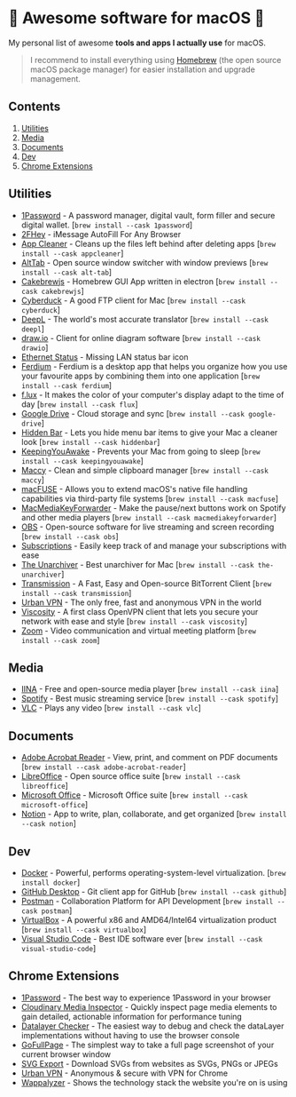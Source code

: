 # 🚀 Awesome software for macOS  

My personal list of awesome **tools and apps I actually use** for macOS.

> I recommend to install everything using [Homebrew](https://docs.brew.sh/Installation) (the open source macOS  package manager) for easier installation and upgrade management.

## Contents

1. [Utilities](#utilities)
2. [Media](#media)
3. [Documents](#documents)
4. [Dev](#dev)
5. [Chrome Extensions](#chrome-extensions)

## Utilities
- [1Password](https://1password.com/) - A password manager, digital vault, form filler and secure digital wallet. [`brew install --cask 1password`]
- [2FHey](https://2fhey.com/) - iMessage AutoFill For Any Browser
- [App Cleaner](https://freemacsoft.net/appcleaner/) - Cleans up the files left behind after deleting apps [`brew install --cask appcleaner`]
- [AltTab](https://alt-tab-macos.netlify.app/) - Open source window switcher with window previews [`brew install --cask alt-tab`]
- [Cakebrewjs](https://github.com/shemeshg/cakebrewjs) - Homebrew GUI App written in electron [`brew install --cask cakebrewjs`]
- [Cyberduck](https://cyberduck.io/) - A good FTP client for Mac [`brew install --cask cyberduck`]
- [DeepL](https://www.deepl.com/) - The world's most accurate translator [`brew install --cask deepl`]
- [draw.io](https://www.drawio.com/) - Client for online diagram software [`brew install --cask drawio`]
- [Ethernet Status](https://ethernetstatus.com/) - Missing LAN status bar icon
- [Ferdium](https://ferdium.org/) - Ferdium is a desktop app that helps you organize how you use your favourite apps by combining them into one application [`brew install --cask ferdium`]
- [f.lux](https://justgetflux.com/) - It makes the color of your computer's display adapt to the time of day [`brew install --cask flux`]
- [Google Drive](https://www.google.com/drive/) - Cloud storage and sync [`brew install --cask google-drive`]
- [Hidden Bar](https://github.com/dwarvesf/hidden) -  Lets you hide menu bar items to give your Mac a cleaner look [`brew install --cask hiddenbar`]
- [KeepingYouAwake](https://keepingyouawake.app/) - Prevents your Mac from going to sleep [`brew install --cask keepingyouawake`]
- [Maccy](https://github.com/p0deje/Maccy) - Clean and simple clipboard manager [`brew install --cask maccy`]
- [macFUSE](https://osxfuse.github.io/) - Allows you to extend macOS's native file handling capabilities via third-party file systems [`brew install --cask macfuse`]
- [MacMediaKeyForwarder](https://github.com/quentinlesceller/macmediakeyforwarder) - Make the pause/next buttons work on Spotify and other media players [`brew install --cask macmediakeyforwarder`]
- [OBS](https://obsproject.com/) - Open-source software for live streaming and screen recording [`brew install --cask obs`]
- [Subscriptions](https://apps.apple.com/app/subscriptions-track-expenses/id1577082754) - Easily keep track of and manage your subscriptions with ease
- [The Unarchiver](https://theunarchiver.com/) - Best unarchiver for Mac [`brew install --cask the-unarchiver`]
- [Transmission](https://transmissionbt.com/) - A Fast, Easy and Open-source BitTorrent Client [`brew install --cask transmission`]
- [Urban VPN](https://www.urban-vpn.com/) - The only free, fast and anonymous VPN in the world
- [Viscosity](https://www.sparklabs.com/viscosity/) - A first class OpenVPN client that lets you secure your network with ease and style [`brew install --cask viscosity`]
- [Zoom](https://www.zoom.us/) - Video communication and virtual meeting platform [`brew install --cask zoom`]

## Media

- [IINA](https://iina.io/) - Free and open-source media player [`brew install --cask iina`]
- [Spotify](https://www.spotify.com/) - Best music streaming service [`brew install --cask spotify`]
- [VLC](https://www.videolan.org/) - Plays any video [`brew install --cask vlc`]

## Documents

- [Adobe Acrobat Reader](https://get.adobe.com/reader/) - View, print, and comment on PDF documents [`brew install --cask adobe-acrobat-reader`]
- [LibreOffice](https://www.libreoffice.org/) - Open source office suite [`brew install --cask libreoffice`]
- [Microsoft Office](https://products.office.com/mac/microsoft-office-for-mac/) - Microsoft Office suite [`brew install --cask microsoft-office`]
- [Notion](https://www.notion.so/) - App to write, plan, collaborate, and get organized [`brew install --cask notion`]  


## Dev

- [Docker](https://www.docker.com/) - Powerful, performs operating-system-level virtualization. [`brew install docker`]
- [GitHub Desktop](https://desktop.github.com/) - Git client app for GitHub [`brew install --cask github`]
- [Postman](https://www.postman.com/) - Collaboration Platform for API Development [`brew install --cask postman`]
- [VirtualBox](https://www.virtualbox.org/) - A powerful x86 and AMD64/Intel64 virtualization product [`brew install --cask virtualbox`]
- [Visual Studio Code](https://code.visualstudio.com/) - Best IDE software ever [`brew install --cask visual-studio-code`]

## Chrome Extensions

- [1Password](https://chrome.google.com/webstore/detail/1password-%E2%80%93-password-mana/aeblfdkhhhdcdjpifhhbdiojplfjncoa?hl=en) - The best way to experience 1Password in your browser
- [Cloudinary Media Inspector](https://chrome.google.com/webstore/detail/cloudinary-media-inspecto/ehnkhkglbafecknplfmjklnnjimokpkg?hl=en) - Quickly inspect page media elements to gain detailed, actionable information for performance tuning
- [Datalayer Checker](https://chrome.google.com/webstore/detail/datalayer-checker/ffljdddodmkedhkcjhpmdajhjdbkogke?hl=en) - The easiest way to debug and check the dataLayer implementations without having to use the browser console
- [GoFullPage](https://chrome.google.com/webstore/detail/gofullpage-full-page-scre/fdpohaocaechififmbbbbbknoalclacl?hl=en) - The simplest way to take a full page screenshot of your current browser window
- [SVG Export](https://chrome.google.com/webstore/detail/svg-export/naeaaedieihlkmdajjefioajbbdbdjgp?hl=en) - Download SVGs from websites as SVGs, PNGs or JPEGs
- [Urban VPN](https://chrome.google.com/webstore/detail/urban-vpn-proxy/eppiocemhmnlbhjplcgkofciiegomcon?hl=en) - Anonymous & secure with VPN for Chrome
- [Wappalyzer](https://chrome.google.com/webstore/detail/wappalyzer/gppongmhjkpfnbhagpmjfkannfbllamg?hl=en) - Shows the technology stack the website you're on is using


